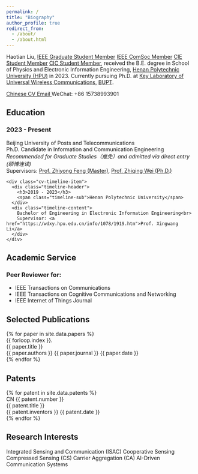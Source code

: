 ```yaml
---
permalink: /
title: "Biography"
author_profile: true
redirect_from: 
  - /about/
  - /about.html
---
```


<div class="cv-container">

<div class="cv-card intro-card">
  <p class="cv-intro">
    <span class="cv-name">Haotian Liu</span>, 
    <a href="https://www.ieee.org/membership/index.html" class="tech-badge">IEEE Graduate Student Member</a>
    <a href="https://www.comsoc.org/" class="tech-badge">IEEE ComSoc Member</a>
    <a href="https://www.cie.org.cn/" class="tech-badge">CIE Student Member</a>
    <a href="https://www.china-cic.cn/" class="tech-badge">CIC Student Member</a>, 
    received the B.E. degree in School of Physics and Electronic Information Engineering, 
    <a href="https://www.hpu.edu.cn/">Henan Polytechnic University (HPU)</a> in 2023. 
    Currently pursuing Ph.D. at 
    <a href="https://mekluwc.bupt.edu.cn/index.htm">Key Laboratory of Universal Wireless Communications</a>, 
    <a href="https://www.bupt.edu.cn/">BUPT</a>.
  </p>

  <div class="contact-grid">
    <a href="https://www.scholat.com/haotianliubupt" class="contact-btn">
      <i class="fas fa-file-pdf"></i> Chinese CV
    </a>
    <a href="mailto:haotian_liu@bupt.edu.cn" class="contact-btn">
      <i class="fas fa-envelope"></i> Email
    </a>
    <span class="contact-btn">
      <i class="fab fa-weixin"></i> WeChat: +86 15738993901
    </span>
  </div>
</div>

<div class="cv-card">
  <h2 class="section-title"><i class="fas fa-graduation-cap"></i> Education</h2>
  <div class="cv-timeline">
    <div class="cv-timeline-item">
      <div class="timeline-header">
        <h3>2023 - Present</h3>
        <span class="timeline-sub">Beijing University of Posts and Telecommunications</span>
      </div>
      <div class="timeline-content">
        Ph.D. Candidate in Information and Communication Engineering<br>
        <em>Recommended for Graduate Studies（推免）and admitted via direct entry (硕博连读)</em><br>
        <div class="supervisors">
          <span>Supervisors:</span>
          <a href="https://sice.bupt.edu.cn/info/1010/1648.htm">Prof. Zhiyong Feng (Master)</a>, 
          <a href="https://teacher.bupt.edu.cn/weizhiqing/zh_CN/index.htm">Prof. Zhiqing Wei (Ph.D.)</a>
        </div>
      </div>
    </div>

    <div class="cv-timeline-item">
      <div class="timeline-header">
        <h3>2019 - 2023</h3>
        <span class="timeline-sub">Henan Polytechnic University</span>
      </div>
      <div class="timeline-content">
        Bachelor of Engineering in Electronic Information Engineering<br>
        Supervisor: <a href="https://wdxy.hpu.edu.cn/info/1078/1919.htm">Prof. Xingwang Li</a>
      </div>
    </div>
  </div>
</div>

<div class="cv-card">
  <h2 class="section-title"><i class="fas fa-peer-review"></i> Academic Service</h2>
  <div class="service-list">
    <div class="service-item">
      <i class="fas fa-review"></i>
      <h3>Peer Reviewer for:</h3>
      <ul class="journal-list">
        <li>IEEE Transactions on Communications</li>
        <li>IEEE Transactions on Cognitive Communications and Networking</li>
        <li>IEEE Internet of Things Journal</li>
      </ul>
    </div>
  </div>
</div>

<div class="cv-card">
  <h2 class="section-title"><i class="fas fa-file-alt"></i> Selected Publications</h2>
  <div class="pub-list">
    {% for paper in site.data.papers %}
    <div class="pub-item">
      <div class="pub-index">{{ forloop.index }}.</div>
      <div class="pub-content">
        <div class="pub-title">{{ paper.title }}</div>
        <div class="pub-meta">
          <span class="pub-authors">{{ paper.authors }}</span>
          <span class="pub-journal">{{ paper.journal }}</span>
          <span class="pub-date">{{ paper.date }}</span>
        </div>
      </div>
    </div>
    {% endfor %}
  </div>
</div>

<div class="cv-card">
  <h2 class="section-title"><i class="fas fa-certificate"></i> Patents</h2>
  <div class="patent-grid">
    {% for patent in site.data.patents %}
    <div class="patent-item">
      <div class="patent-number">CN {{ patent.number }}</div>
      <div class="patent-title">{{ patent.title }}</div>
      <div class="patent-meta">
        <span>{{ patent.inventors }}</span>
        <span>{{ patent.date }}</span>
      </div>
    </div>
    {% endfor %}
  </div>
</div>

<div class="cv-card">
  <h2 class="section-title"><i class="fas fa-flask"></i> Research Interests</h2>
  <div class="tag-cloud">
    <span class="research-tag">Integrated Sensing and Communication (ISAC)</span>
    <span class="research-tag">Cooperative Sensing</span>
    <span class="research-tag">Compressed Sensing (CS)</span>
    <span class="research-tag">Carrier Aggregation (CA)</span>
    <span class="research-tag">AI-Driven Communication Systems</span>
  </div>
</div>

</div>

